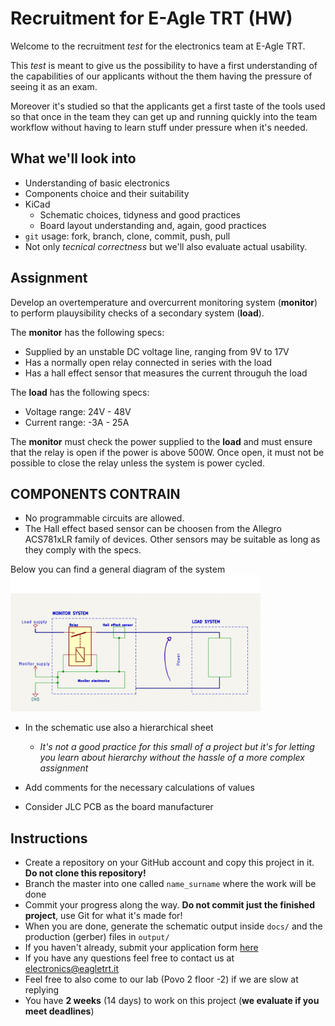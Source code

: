 # Recruitment for E-Agle TRT (HW)

Welcome to the recruitment _test_ for the electronics team at E-Agle TRT.

This _test_ is meant to give us the possibility to have a first understanding of the capabilities of our applicants without the them having the pressure of seeing it as an exam.

Moreover it's studied so that the applicants get a first taste of the tools used so that once in the team they can get up and running quickly into the team workflow without having to learn stuff under pressure when it's needed.

## What we'll look into

 - Understanding of basic electronics
 - Components choice and their suitability
 - KiCad
   - Schematic choices, tidyness and good practices
   - Board layout understanding and, again, good practices
 - `git` usage: fork, branch, clone, commit, push, pull
 - Not only _tecnical correctness_ but we'll also evaluate actual usability.

## Assignment

Develop an overtemperature and overcurrent monitoring system (**monitor**) to perform plauysibility checks of a secondary system (**load**).

The **monitor** has the following specs:
- Supplied by an unstable DC voltage line, ranging from 9V to 17V
- Has a normally open relay connected in series with the load
- Has a hall effect sensor that measures the current througuh the load

The **load** has the following specs:
- Voltage range: 24V - 48V
- Current range: -3A - 25A

The **monitor** must check the power supplied to the **load** and must ensure that the relay is open if the power is above 500W.
Once open, it must not be possible to close the relay unless the system is power cycled.

## COMPONENTS CONTRAIN

- No programmable circuits are allowed.
- The Hall effect based sensor can be choosen from the Allegro ACS781xLR family of devices. Other sensors may be suitable as long as they comply with the specs.

Below you can find a general diagram of the system
<img src=".\general diagram.png" width="400">



 - In the schematic use also a hierarchical sheet
   - _It's not a good practice for this small of a project but it's for letting you learn about hierarchy without the hassle of a more complex assignment_

 - Add comments for the necessary calculations of values

 - Consider JLC PCB as the board manufacturer

## Instructions

 - Create a repository on your GitHub account and copy this project in it. **Do not clone this repository!**
 - Branch the master into one called `name_surname` where the work will be done
 - Commit your progress along the way. **Do not commit just the finished project**, use Git for what it's made for!
 - When you are done, generate the schematic output inside `docs/` and the production (gerber) files in `output/`
 - If you haven't already, submit your application form [here](https://eagletrt.it/apply)
 - If you have any questions feel free to contact us at [electronics@eagletrt.it](mailto:electronics@eagletrt.it)
 - Feel free to also come to our lab (Povo 2 floor -2) if we are slow at replying
 - You have **2 weeks** (14 days) to work on this project (**we evaluate if you meet deadlines**)
